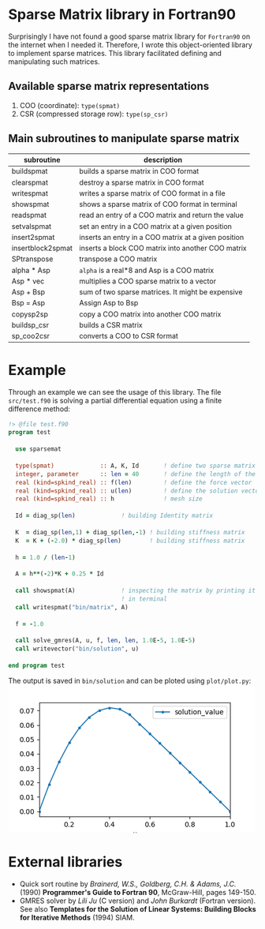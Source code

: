 # Sparse Matrix library in Fortran90

Surprisingly I have not found a good sparse matrix library for
`Fortran90` on the internet when I needed it. Therefore, I wrote this
object-oriented library to implement sparse matrices. This library
facilitated defining and manipulating such matrices. 

## Available sparse matrix representations
1. COO (coordinate):                  `type(spmat)`
2. CSR (compressed storage row):      `type(sp_csr)`

## Main subroutines to manipulate sparse matrix
| subroutine        | description |
|---|---|
| buildspmat        | builds a sparse matrix in COO format                 |
| clearspmat        | destroy a sparse matrix in COO format                |
| writespmat        | writes a sparse matrix of COO format in a file       |
| showspmat         | shows a sparse matrix of COO format in terminal      |
| readspmat         | read an entry of a COO matrix and return the value   |
| setvalspmat       | set an entry in a COO matrix at a given position |
| insert2spmat      | inserts an entry in a COO matrix at a given position |
| insertblock2spmat | inserts a block COO matrix into another COO matrix   |
| SPtranspose       | transpose a COO matrix                               |
| alpha * Asp       | `alpha` is a real*8 and Asp is a COO matrix           |
| Asp * vec         | multiplies a COO sparse matrix to a vector           |
| Asp + Bsp         | sum of two sparse matrices. It might be expensive    |
| Bsp = Asp         | Assign Asp to Bsp                                    |
| copysp2sp         | copy a COO matrix into another COO matrix            |
| buildsp_csr       | builds a CSR matrix                                  |
| sp_coo2csr        | converts a COO to CSR format                         |



# Example
Through an example we can see the usage of this library. The file
`src/test.f90` is solving a partial differential equation using a
finite difference method:

```fortran
!> @file test.f90
program test

  use sparsemat

  type(spmat)             :: A, K, Id       ! define two sparse matrix
  integer, parameter      :: len = 40       ! define the length of the matrices
  real (kind=spkind_real) :: f(len)         ! define the force vector
  real (kind=spkind_real) :: u(len)         ! define the solution vector
  real (kind=spkind_real) :: h              ! mesh size
  
  Id = diag_sp(len)             ! building Identity matrix

  K  = diag_sp(len,1) + diag_sp(len,-1) ! building stiffness matrix
  K  = K + (-2.0) * diag_sp(len)        ! building stiffness matrix

  h = 1.0 / (len-1)

  A = h**(-2)*K + 0.25 * Id
  
  call showspmat(A)             ! inspecting the matrix by printing it
                                ! in terminal
  call writespmat("bin/matrix", A)

  f = -1.0

  call solve_gmres(A, u, f, len, len, 1.0E-5, 1.0E-5)
  call writevector("bin/solution", u)
  
end program test
```

The output is saved in `bin/solution` and can be ploted using
`plot/plot.py`:
![Solution of the finite difference method](plot/solution.png)

# External libraries

* Quick sort routine by *Brainerd, W.S., Goldberg, C.H. & Adams, J.C.*
  (1990) **Programmer's Guide to Fortran 90**, McGraw-Hill, pages 149-150.
* GMRES solver by *Lili Ju* (C version) and *John Burkardt* (Fortran
  version). See also **Templates for the Solution of Linear Systems:
  Building Blocks for Iterative Methods** (1994) SIAM.

